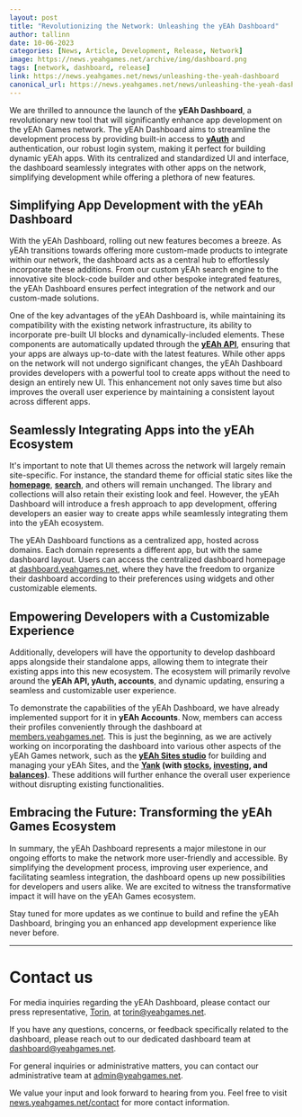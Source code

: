 ```yaml
---
layout: post
title: "Revolutionizing the Network: Unleashing the yEAh Dashboard"
author: tallinn
date: 10-06-2023
categories: [News, Article, Development, Release, Network]
image: https://news.yeahgames.net/archive/img/dashboard.png
tags: [network, dashboard, release]
link: https://news.yeahgames.net/news/unleashing-the-yeah-dashboard
canonical_url: https://news.yeahgames.net/news/unleashing-the-yeah-dashboard
---
```


We are thrilled to announce the launch of the **yEAh Dashboard**, a revolutionary new tool that will significantly enhance app development on the yEAh Games network. The yEAh Dashboard aims to streamline the development process by providing built-in access to **[yAuth](https://docs.yeahgames.net/docs/yauth)** and authentication, our robust login system, making it perfect for building dynamic yEAh apps. With its centralized and standardized UI and interface, the dashboard seamlessly integrates with other apps on the network, simplifying development while offering a plethora of new features.

## Simplifying App Development with the yEAh Dashboard

With the yEAh Dashboard, rolling out new features becomes a breeze. As yEAh transitions towards offering more custom-made products to integrate within our network, the dashboard acts as a central hub to effortlessly incorporate these additions. From our custom yEAh search engine to the innovative site block-code builder and other bespoke integrated features, the yEAh Dashboard ensures perfect integration of the network and our custom-made solutions.

One of the key advantages of the yEAh Dashboard is, while maintaining its compatibility with the existing network infrastructure, its ability to incorporate pre-built UI blocks and dynamically-included elements. These components are automatically updated through the **[yEAh API](https://docs.yeahgames.net/docs/api)**, ensuring that your apps are always up-to-date with the latest features. While other apps on the network will not undergo significant changes, the yEAh Dashboard provides developers with a powerful tool to create apps without the need to design an entirely new UI. This enhancement not only saves time but also improves the overall user experience by maintaining a consistent layout across different apps.

## Seamlessly Integrating Apps into the yEAh Ecosystem

It's important to note that UI themes across the network will largely remain site-specific. For instance, the standard theme for official static sites like the **[homepage](https://www.yeahgames.net)**, **[search](https://search.yeahgames.net)**, and others will remain unchanged. The library and collections will also retain their existing look and feel. However, the yEAh Dashboard will introduce a fresh approach to app development, offering developers an easier way to create apps while seamlessly integrating them into the yEAh ecosystem.

The yEAh Dashboard functions as a centralized app, hosted across domains. Each domain represents a different app, but with the same dashboard layout. Users can access the centralized dashboard homepage at [dashboard.yeahgames.net](https://dashboard.yeahgames.net), where they have the freedom to organize their dashboard according to their preferences using widgets and other customizable elements.

## Empowering Developers with a Customizable Experience

Additionally, developers will have the opportunity to develop dashboard apps alongside their standalone apps, allowing them to integrate their existing apps into this new ecosystem. The ecosystem will primarily revolve around the **yEAh API, yAuth, accounts**, and dynamic updating, ensuring a seamless and customizable user experience.

To demonstrate the capabilities of the yEAh Dashboard, we have already implemented support for it in **yEAh Accounts**. Now, members can access their profiles conveniently through the dashboard at [members.yeahgames.net](https://members.yeahgames.net). This is just the beginning, as we are actively working on incorporating the dashboard into various other aspects of the yEAh Games network, such as the **[yEAh Sites studio](https://studio.yeahgames.net)** for building and managing your yEAh Sites, and the **[Yank](https://yank.yeahgames.net) (with [stocks](https://stocks.yeahgames.net), [investing](https://invest.yank.yeahgames.net), and [balances](https://balances.yank.yeahgames.net))**. These additions will further enhance the overall user experience without disrupting existing functionalities.

## Embracing the Future: Transforming the yEAh Games Ecosystem

In summary, the yEAh Dashboard represents a major milestone in our ongoing efforts to make the network more user-friendly and accessible. By simplifying the development process, improving user experience, and facilitating seamless integration, the dashboard opens up new possibilities for developers and users alike. We are excited to witness the transformative impact it will have on the yEAh Games ecosystem.

Stay tuned for more updates as we continue to build and refine the yEAh Dashboard, bringing you an enhanced app development experience like never before.
<hr>

# Contact us

For media inquiries regarding the yEAh Dashboard, please contact our press representative, [Torin](https://members.yeahgames.net/@nnillat), at [torin@yeahgames.net](mailto:torin@yeahgames.net). 

If you have any questions, concerns, or feedback specifically related to the dashboard, please reach out to our dedicated dashboard team at [dashboard@yeahgames.net](mailto:dashboard@yeahgames.net). 

For general inquiries or administrative matters, you can contact our administrative team at [admin@yeahgames.net](mailto:admin@yeahgames.net).

We value your input and look forward to hearing from you. Feel free to visit [news.yeahgames.net/contact](https://news.yeahgames.net/contact) for more contact information.